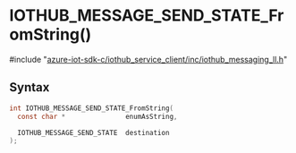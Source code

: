 # IOTHUB_MESSAGE_SEND_STATE_FromString()

\#include "[azure-iot-sdk-c/iothub_service_client/inc/iothub_messaging_ll.h](../iot-c-ref-iothub-messaging-ll-h.md)"  

## Syntax

```C
int IOTHUB_MESSAGE_SEND_STATE_FromString(
  const char *               enumAsString,

  IOTHUB_MESSAGE_SEND_STATE  destination
);
```

